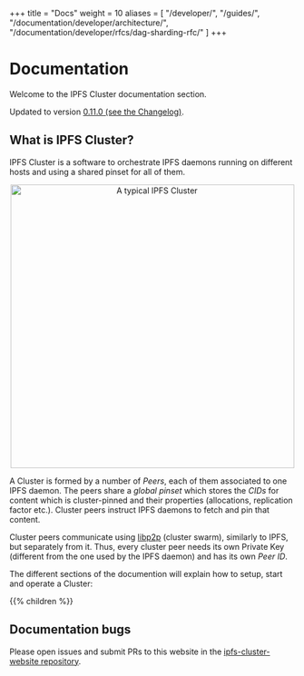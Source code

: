 +++
title = "Docs"
weight = 10
aliases = [
    "/developer/",
    "/guides/",
    "/documentation/developer/architecture/",
    "/documentation/developer/rfcs/dag-sharding-rfc/"
]
+++

# Documentation

Welcome to the IPFS Cluster documentation section.

<div class="tipbox tip">Updated to version <a href="https://github.com/ipfs/ipfs-cluster/blob/master/CHANGELOG.md">0.11.0 (see the Changelog)</a>.</div>

## What is IPFS Cluster?

IPFS Cluster is a software to orchestrate IPFS daemons running on different hosts and using a shared pinset for all of them.

<center><img alt="A typical IPFS Cluster" title="A typical IPFS Cluster" src="/cluster/diagrams/png/cluster.png" width="500px" /></center>

A Cluster is formed by a number of *Peers*, each of them associated to one IPFS daemon. The peers share a *global pinset* which stores the *CIDs* for content which is cluster-pinned and their properties (allocations, replication factor etc.). Cluster peers instruct IPFS daemons to fetch and pin that content.

Cluster peers communicate using [libp2p](https://libp2p.io) (cluster swarm), similarly to IPFS, but separately from it. Thus, every cluster peer needs its own Private Key (different from the one used by the IPFS daemon) and has its own *Peer ID*.

The different sections of the documention will explain how to setup, start and operate a Cluster:

{{% children %}}


## Documentation bugs

Please open issues and submit PRs to this website in the [ipfs-cluster-website repository](https://github.com/ipfs/ipfs-cluster-website/issues).
